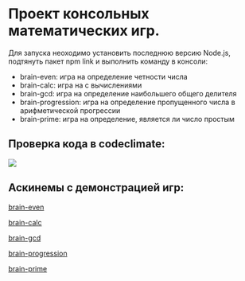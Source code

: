 # Проект консольных математических игр.
Для запуска неоходимо установить последнюю версию Node.js, подтянуть пакет npm link и выполнить команду в консоли: 
* brain-even: игра на определение четности числа
* brain-calc: игра на с вычислениями
* brain-gcd: игра на определение наибольшего общего делителя
* brain-progression: игра на определение пропущенного числа в арифметической прогрессии
* brain-prime: игра на определение, является ли число простым

## Проверка кода в codeclimate:
<a href="https://codeclimate.com/github/tusia95/frontend-project-lvl1/maintainability"><img src="https://api.codeclimate.com/v1/badges/41d3a00f3699528e9207/maintainability" /></a>

## Аскинемы с демонстрацией игр:
[brain-even](https://asciinema.org/a/yFUTNpri0YMe5TaZDWSsJSJqu)

[brain-calc](https://asciinema.org/a/YwKO8VEsfPccOJ3xLXPIkzY7j)

[brain-gcd](https://asciinema.org/a/s4jJ19AoZH6tKb1mdS218ZuqO)

[brain-progression](https://asciinema.org/a/qa8i7t5kw6NOFBWM49sMJAOhP)

[brain-prime](https://asciinema.org/a/OocWVGuOG1Yswh70Y7E5swTKp)
